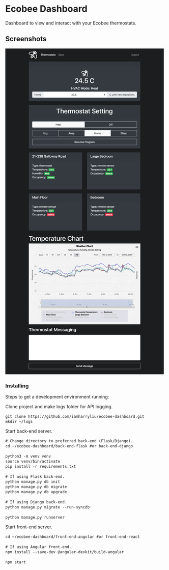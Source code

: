 # Ecobee Dashboard
Dashboard to view and interact with your Ecobee thermostats.

## Screenshots
![Screenshot](images/demo.png)

### 

### Installing
Steps to get a development environment running:

Clone project and make logs folder for API logging.
```
git clone https://github.com/iamharryliu/ecobee-dashboard.git
mkdir ~/logs
```

Start back-end server.
```
# Change directory to preferred back-end (Flask/Django).
cd ~/ecobee-dashboard/back-end-flask #or back-end-django

python3 -m venv venv
source venv/bin/activate
pip install -r requirements.txt

# If using Flask back-end.
python manage.py db init
python manage.py db migrate
python manage.py db upgrade

# If using Django back-end.
python manage.py migrate --run-syncdb

python manage.py runserver
```

Start front-end server.
```
cd ~/ecobee-dashboard/front-end-angular #or front-end-react

# If using Angular front-end.
npm install --save-dev @angular-devkit/build-angular

npm start
```